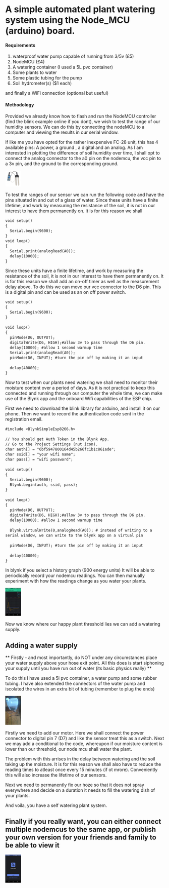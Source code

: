# A simple automated plant watering system using the Node_MCU (arduino) board. 

#### Requirements
1. waterproof water pump capable of running from 3/5v (£5)
2. NodeMCU (£4)
3. A watering container (I used a 5L pvc container)
4. Some plants to water
5. Some plastic tubing for the pump
6. Soil hydrometer(s) ($1 each)

and finally a WiFi connection (optional but useful)

#### Methodology
Provided we already know how to flash and run the NodeMCU controller (find the blink example online if you dont), we wish to test the range of our humidity sensors. 
We can do this by connecting the nodeMCU to a computer and viewing the results in our serial window. 

If like me you have opted for the rather inexpensive FC-28 unit, this has 4 available pins: A power, a ground , a digital and an analog. As I am interested in plotting the difference of soil humidity over time, I shall opt to connect the analog connector to the a0 pin on the nodemcu, the vcc pin to a 3v pin, and the ground to the corresponding ground. 

<img src="615DPhAC0wL._SL1100_.jpg" alt="Drawing" style="width: 50px;"/>

To test the ranges of our sensor we can run the following code and have the pins situated in and out of a glass of water. Since these units have a finite lifetime, and work by measuring the resistance of the soil, it is not in our interest to have them permanently on. It is for this reason we shall

```arduino
void setup()
{  
  Serial.begin(9600);
}
void loop()
{
  Serial.print(analogRead(A0));
  delay(10000);
}

```

Since these units have a finite lifetime, and work by measuring the resistance of the soil, it is not in our interest to have them permanently on. It is for this reason we shall add an on-off timer as well as the measurement delay above. To do this we can move our vcc connector to the D6 pin. This is a digital pin and can be used as an on off power switch. 


```arduino
void setup()
{  
  Serial.begin(9600);
}

void loop()
{
  pinMode(D6, OUTPUT); 
  digitalWrite(D6, HIGH);#allow 3v to pass through the D6 pin. 
  delay(10000); #allow 1 second warmup time
  Serial.print(analogRead(A0));
  pinMode(D6, INPUT); #turn the pin off by making it an input
  
  delay(40000);
}

```

Now to test when our plants need watering we shall need to monitor their moisture content over a period of days. As it is not practical to keep this connected and running through our computer the whole time, we can make use of the Blynk app and the onboard Wifi capabilities of the ESP chip. 

First we need to download the blink library for arduino, and install it on our phone. Then we want to record the authentication code sent in the registration email. 


```arduino
#include <BlynkSimpleEsp8266.h>

// You should get Auth Token in the Blynk App.
// Go to the Project Settings (nut icon).
char auth[] = "6bf5947800164d45b266fc1b1c861ade";
char ssid[] = "your wifi name";
char pass[] = "wifi password";

void setup()
{  
  Serial.begin(9600);
  Blynk.begin(auth, ssid, pass);
}

void loop()
{
  pinMode(D6, OUTPUT); 
  digitalWrite(D6, HIGH);#allow 3v to pass through the D6 pin. 
  delay(10000); #allow 1 second warmup time
  
  Blynk.virtualWrite(0,analogRead(A0)); # instead of writing to a serial window, we can write to the blynk app on a virtual pin
  
  pinMode(D6, INPUT); #turn the pin off by making it an input
  
  delay(40000);
}

```

In blynk if you select a history graph (900 energy units) It will be able to periodically record your nodemcu readings. You can then manually experiment with how the readings change as you water your plants. 


<img src="20196443_10159019011435058_2020962417_o.png" alt="Drawing" style="width: 50px;"/>

Now we know where our happy plant threshold lies we can add a watering supply. 

## Adding a water supply
** Firstly - and most importantly, do NOT under any circumstances place your water supply above your hose exit point. All this does is start siphoning your supply until you have run out of water (its basic physics really) **


To do this I have used a 5l pvc container, a water pump and some rubber tubing. I have also extended the connectors of the water pump and iscolated the wires in an extra bit of tubing (remember to plug the ends) 


<img src="20182943_10159021633925058_1766349011_n.jpg" alt="Drawing" style="width: 50px;"/>
 




Firstly we need to add our motor. Here we shall connect the power connector to digital pin 7 (D7) and like the sensor treat this as a switch. 
Next we may add a conditional to the code, whereupon if our moisture content is lower than our threshold, our node mcu shall water the plant. 



The problem with this arrises in the delay between watering and the soil taking up the moisture. It is for this reason we shall also have to reduce the reading times to atleast once every 15 minutes (if ot mrore). Conveniently this will also increase the lifetime of our sensors. 

Next we need to permanently fix our hoze so that it does not spray everywhere and decide on a duration it needs to fill the watering dish of your plants. 


And voila, you have a self watering plant system. 




## Finally if you really want, you can either connect multiple nodemcus to the same app, or publish your own version for your friends and family to be able to view it 
<img src="20227731_10159018988640058_1542033048_o.png" alt="Drawing" style="width: 50px;"/>
 
